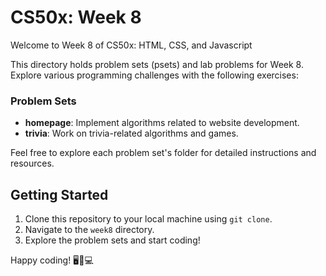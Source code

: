# CS50x: Week 8

Welcome to Week 8 of CS50x: HTML, CSS, and Javascript

This directory holds problem sets (psets) and lab problems for Week 8. Explore various programming challenges with the following exercises:

### Problem Sets
- **homepage**: Implement algorithms related to website development.
- **trivia**: Work on trivia-related algorithms and games.

Feel free to explore each problem set's folder for detailed instructions and resources.

## Getting Started
1. Clone this repository to your local machine using `git clone`.
2. Navigate to the `week8` directory.
3. Explore the problem sets and start coding!

Happy coding! 🖥️🎯💻
